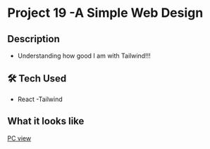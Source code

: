 #  Project 19 -A Simple Web Design



##  Description

- Understanding how good I am with Tailwind!!!


## 🛠️ Tech Used

- React
-Tailwind 


##  What it looks like 




 [PC view](Goal1.png)  



